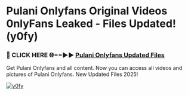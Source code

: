 # Pulani Onlyfans Original Videos 0nlyFans Leaked - Files Updated! (y0fy)

<h3>🔴 CLICK HERE 🌐==►► <a href="https://tinyurl.com/ehrbuxhb" rel="nofollow">Pulani Onlyfans Updated Files</a></h3>

Get Pulani Onlyfans and all content. Now you can access all videos and pictures of Pulani Onlyfans. New Updated Files 2025!

[![y0fy](https://i.imgur.com/lVYEuWS.gif)](https://tinyurl.com/ehrbuxhb)
